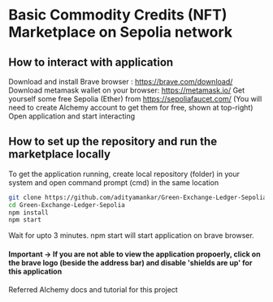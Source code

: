 # Basic Commodity Credits (NFT) Marketplace on Sepolia network

## How to interact with application

Download and install Brave browser : https://brave.com/download/
Download metamask wallet on your browser: https://metamask.io/
Get yourself some free Sepolia (Ether) from https://sepoliafaucet.com/        (You will need to create Alchemy account to get them for free, shown at top-right)
Open application and start interacting

## How to set up the repository and run the marketplace locally

To get the application running, create local repository (folder) in your system and open command prompt (cmd) in the same location
```bash
git clone https://github.com/adityamankar/Green-Exchange-Ledger-Sepolia.git
cd Green-Exchange-Ledger-Sepolia
npm install
npm start
```
Wait for upto 3 minutes. npm start will start application on brave browser. 

#### Important -> If you are not able to view the application propoerly, click on the brave logo (beside the address bar) and disable 'shields are up' for this application

Referred Alchemy docs and tutorial for this project

